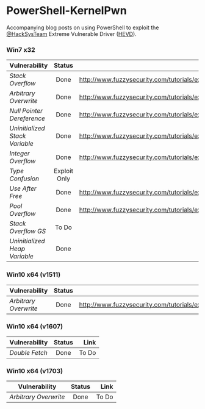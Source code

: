 # PowerShell-KernelPwn

Accompanying blog posts on using PowerShell to exploit the [@HackSysTeam](https://twitter.com/hacksysteam) Extreme Vulnerable Driver ([HEVD](https://github.com/hacksysteam/HackSysExtremeVulnerableDriver)).

### Win7 x32

| Vulnerability | Status        | Link  |
| ------------- |:-------------:| -----:|
| *Stack Overflow* | Done | http://www.fuzzysecurity.com/tutorials/expDev/14.html |
| *Arbitrary Overwrite* | Done | http://www.fuzzysecurity.com/tutorials/expDev/15.html |
| *Null Pointer Dereference* | Done | http://www.fuzzysecurity.com/tutorials/expDev/16.html |
| *Uninitialized Stack Variable* | Done | http://www.fuzzysecurity.com/tutorials/expDev/17.html |
| *Integer Overflow* | Done |  http://www.fuzzysecurity.com/tutorials/expDev/18.html|
| *Type Confusion* | Exploit Only | N/A |
| *Use After Free* | Done | http://www.fuzzysecurity.com/tutorials/expDev/19.html |
| *Pool Overflow* | Done | http://www.fuzzysecurity.com/tutorials/expDev/20.html |
| *Stack Overflow GS* | To Do |  |
| *Uninitialized Heap Variable* | Done | To do |

### Win10 x64 (v1511)

| Vulnerability | Status        | Link  |
| ------------- |:-------------:| -----:|
| *Arbitrary Overwrite* | Done | http://www.fuzzysecurity.com/tutorials/expDev/21.html |

### Win10 x64 (v1607)

| Vulnerability | Status        | Link  |
| ------------- |:-------------:| -----:|
| *Double Fetch* | Done | To Do |

### Win10 x64 (v1703)

| Vulnerability | Status        | Link  |
| ------------- |:-------------:| -----:|
| *Arbitrary Overwrite* | Done | To Do |